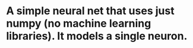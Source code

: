 # A simple neural net that uses just numpy (no machine learning libraries).  It models a single neuron.
